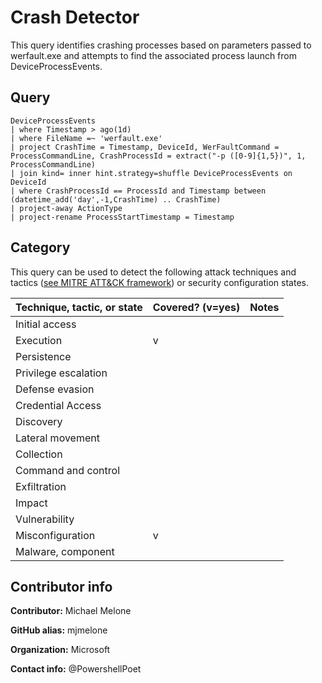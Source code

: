 # Crash Detector

This query identifies crashing processes based on parameters passed
to werfault.exe and attempts to find the associated process launch
from DeviceProcessEvents.

## Query

```
DeviceProcessEvents
| where Timestamp > ago(1d)
| where FileName =~ 'werfault.exe'
| project CrashTime = Timestamp, DeviceId, WerFaultCommand = ProcessCommandLine, CrashProcessId = extract("-p ([0-9]{1,5})", 1, ProcessCommandLine) 
| join kind= inner hint.strategy=shuffle DeviceProcessEvents on DeviceId
| where CrashProcessId == ProcessId and Timestamp between (datetime_add('day',-1,CrashTime) .. CrashTime)
| project-away ActionType
| project-rename ProcessStartTimestamp = Timestamp
```
## Category

This query can be used to detect the following attack techniques and tactics ([see MITRE ATT&CK framework](https://attack.mitre.org/)) or security configuration states.

| Technique, tactic, or state | Covered? (v=yes) | Notes |
|------------------------|----------|-------|
| Initial access |  |  |
| Execution | v |  |
| Persistence |  |  | 
| Privilege escalation |  |  |
| Defense evasion |  |  | 
| Credential Access |  |  | 
| Discovery |  |  | 
| Lateral movement |  |  | 
| Collection |  |  | 
| Command and control |  |  | 
| Exfiltration |  |  | 
| Impact |  |  |
| Vulnerability |  |  |
| Misconfiguration | v |  |
| Malware, component |  |  |


## Contributor info

**Contributor:** Michael Melone

**GitHub alias:** mjmelone

**Organization:** Microsoft

**Contact info:** @PowershellPoet
